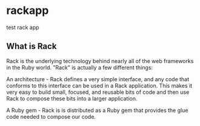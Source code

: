 # rackapp
test rack app

## What is Rack

Rack is the underlying technology behind nearly all of the web frameworks in the Ruby world. "Rack" is actually a few different things:

An architecture - Rack defines a very simple interface, and any code that conforms to this interface can be used in a Rack application. This makes it very easy to build small, focused, and reusable bits of code and then use Rack to compose these bits into a larger application.

A Ruby gem - Rack is is distributed as a Ruby gem that provides the glue code needed to compose our code.
